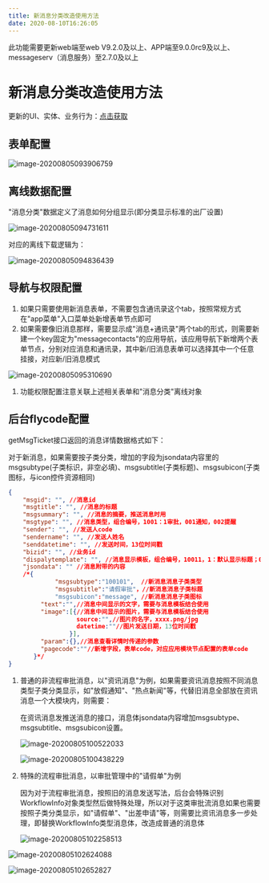```yaml
---
title: 新消息分类改造使用方法
date: 2020-08-10T16:26:05
---
```


此功能需要更新web端至web V9.2.0及以上、APP端至9.0.0rc9及以上、messageserv（消息服务）至2.7.0及以上

# 新消息分类改造使用方法

更新的UI、实体、业务行为：[点击获取](http://apaas.wxchina.com:8881/wp-content/uploads/手机端新消息UI.zip "[点击下载：dist.zip压缩包")

## 表单配置

![image-20200805093906759](http://apaas.wxchina.com:8881/wp-content/uploads/%E6%96%B0%E6%B6%88%E6%81%AF%E5%88%86%E7%B1%BB%E6%94%B9%E9%80%A0%E4%BD%BF%E7%94%A8%E6%96%B9%E6%B3%951.jpg)

## 离线数据配置

"消息分类"数据定义了消息如何分组显示(即分类显示标准的出厂设置)

![image-20200805094731611](http://apaas.wxchina.com:8881/wp-content/uploads/%E6%96%B0%E6%B6%88%E6%81%AF%E5%88%86%E7%B1%BB%E6%94%B9%E9%80%A0%E4%BD%BF%E7%94%A8%E6%96%B9%E6%B3%952.jpg)

对应的离线下载逻辑为：

![image-20200805094836439](http://apaas.wxchina.com:8881/wp-content/uploads/%E6%96%B0%E6%B6%88%E6%81%AF%E5%88%86%E7%B1%BB%E6%94%B9%E9%80%A0%E4%BD%BF%E7%94%A8%E6%96%B9%E6%B3%953.jpg)

## 导航与权限配置

1. 如果只需要使用新消息表单，不需要包含通讯录这个tab，按照常规方式在"app菜单"入口菜单处新增表单节点即可
2. 如果需要像旧消息那样，需要显示成"消息+通讯录"两个tab的形式，则需要新建一个key固定为"messagecontacts"的应用导航，该应用导航下新增两个表单节点，分别对应消息和通讯录，其中新/旧消息表单可以选择其中一个任意挂接，对应新/旧消息模式

![image-20200805095310690](http://apaas.wxchina.com:8881/wp-content/uploads/%E6%96%B0%E6%B6%88%E6%81%AF%E5%88%86%E7%B1%BB%E6%94%B9%E9%80%A0%E4%BD%BF%E7%94%A8%E6%96%B9%E6%B3%954.jpg)

1. 功能权限配置注意关联上述相关表单和"消息分类"离线对象

## 后台flycode配置

getMsgTicket接口返回的消息详情数据格式如下：

对于新消息，如果需要按子类分类，增加的字段为jsondata内容里的msgsubtype(子类标识，非空必填)、msgsubtitle(子类标题)、msgsubicon(子类图标，与icon控件资源相同)

```json
{
    "msgid": "", //消息id
    "msgtitle": "", //消息的标题
    "msgsummary": "", //消息的摘要，推送消息时用
    "msgtype": "", //消息类型，组合编号，1001：1审批，001通知，002提醒
    "sender": "", //发送人code
    "sendername": "", //发送人姓名
    "senddatetime": "", //发送时间，13位时间戳
    "bizid": "", //业务id
    "dispalytemplate": "", //消息显示模板，组合编号，10011，1：默认显示标题；001：消息中间显示方式，001只有文字；1：能否查看详情，0不能，1能
    "jsondata": "" //消息附带的内容
    /*{
             "msgsubtype":"100101",  //新消息消息子类类型
             "msgsubtitle":"请假审批"，//新消息消息子类标题
             "msgsubicon":"message", //新消息消息子类图标
         "text":"",//消息中间显示的文字，需要与消息模板结合使用
         "image":[{//消息中间显示的图片，需要与消息模板结合使用
                   source:"",//图片的名字，xxxx.png/jpg
                   datetime:""//图片发送日期，13位时间戳
                 }],
         "param":{},//消息查看详情时传递的参数
         "pagecode":""//新增字段，表单code，对应应用模块节点配置的表单code
       }*/
}
```

1. 普通的非流程审批消息，以"资讯消息"为例，如果需要资讯消息按照不同消息类型子类分类显示，如"放假通知"、"热点新闻"等，代替旧消息全部放在资讯消息一个大模块内，则需要：

   在资讯消息发推送消息的接口，消息体jsondata内容增加msgsubtype、msgsubtitle、msgsubicon设置。

   ![image-20200805100522033](http://apaas.wxchina.com:8881/wp-content/uploads/%E6%96%B0%E6%B6%88%E6%81%AF%E5%88%86%E7%B1%BB%E6%94%B9%E9%80%A0%E4%BD%BF%E7%94%A8%E6%96%B9%E6%B3%955.jpg)

   ![image-20200805100438229](http://apaas.wxchina.com:8881/wp-content/uploads/%E6%96%B0%E6%B6%88%E6%81%AF%E5%88%86%E7%B1%BB%E6%94%B9%E9%80%A0%E4%BD%BF%E7%94%A8%E6%96%B9%E6%B3%956.jpg)

2. 特殊的流程审批消息，以审批管理中的"请假单"为例

   因为对于流程审批消息，按照旧的消息发送写法，后台会特殊识别WorkflowInfo对象类型然后做特殊处理，所以对于这类审批流消息如果也需要按照子类分类显示，如"请假单"、"出差申请"等，则需要比资讯消息多一步处理，即替换WorkflowInfo类型消息体，改造成普通的消息体

   ![image-20200805102258513](http://apaas.wxchina.com:8881/wp-content/uploads/%E6%96%B0%E6%B6%88%E6%81%AF%E5%88%86%E7%B1%BB%E6%94%B9%E9%80%A0%E4%BD%BF%E7%94%A8%E6%96%B9%E6%B3%957.jpg)

![image-20200805102624088](http://apaas.wxchina.com:8881/wp-content/uploads/%E6%96%B0%E6%B6%88%E6%81%AF%E5%88%86%E7%B1%BB%E6%94%B9%E9%80%A0%E4%BD%BF%E7%94%A8%E6%96%B9%E6%B3%958.jpg)

![image-20200805102652827](http://apaas.wxchina.com:8881/wp-content/uploads/%E6%96%B0%E6%B6%88%E6%81%AF%E5%88%86%E7%B1%BB%E6%94%B9%E9%80%A0%E4%BD%BF%E7%94%A8%E6%96%B9%E6%B3%959.jpg)